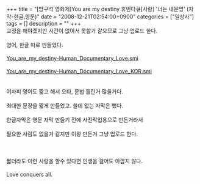 +++
title = "[방구석 영화제]You are my destiny 휴먼다큐[사랑] '너는 내운명' (자막-한글,영문)"
date = "2008-12-21T02:54:00+0900"
categories = ["일상사"]
tags = []
description = ""
+++
<span class="copyright_entry" style="display:block;" title="[방구석 영화제]You are my destiny 휴먼다큐[사랑] '너는 내운명' (자막-한글,영문)@@**@@http://shed.egloos.com/1850485"></span>교정을 해야겠지만 시간이 없어서 못할거 같으므로 그냥 업로드 한다.
<br>
<br>영어, 한글 따로 만들었다.
<br>
<br>
<a href="http://pds13.egloos.com/pds/200901/23/82/You_are_my_destiny-Human_Documentary_Love.smi">You_are_my_destiny-Human_Documentary_Love.smi</a>
<br>
<br>
<a href="http://pds13.egloos.com/pds/200901/23/82/You_are_my_destiny-Human_Documentary_Love_KOR.smi">You_are_my_destiny-Human_Documentary_Love_KOR.smi</a>
<br>
<br>
<br>어차피 영어도 짧고 해서 오타, 문법 틀린거 많을거다.
<br>
<br>최대한 문장을 짧게 만들었고. 쓸데 없는 자막은 뺐다.
<br>
<br>한글자막은 영문 자막 만들기 전에 사전작업용으로 만든거라서
<br>
<br>필요한 사람도 없을거 같지만 이왕 만든거 그냥 업로드 한다.
<br>
<br>
<br>
<br>짧더라도 이런 사랑을 할수 있다면 인생을 걸어도 아깝지 않다.
<br>
<br>Love conquers all. 
<!--
       <rdf:RDF xmlns:rdf="http://www.w3.org/1999/02/22-rdf-syntax-ns#"
		    xmlns:dc="http://purl.org/dc/elements/1.1/"
		    xmlns:trackback="http://madskills.com/public/xml/rss/module/trackback/">
       <rdf:Description
	        rdf:about="http://shed.egloos.com/1850485"
	        dc:identifier="http://shed.egloos.com/1850485"
	        dc:title="[방구석 영화제]You are my destiny 휴먼다큐[사랑] '너는 내운명' (자막-한글,영문)"
	        trackback:ping="http://shed.egloos.com/tb/1850485"/>
       </rdf:RDF>
       -->

<ul></ul>